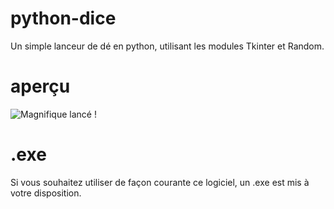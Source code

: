# python-dice
Un simple lanceur de dé en python, utilisant les modules Tkinter et Random.

# aperçu
![Magnifique lancé !](https://cdn.discordapp.com/attachments/962604741278449727/976450267249795122/unknown.png)


# .exe
Si vous souhaitez utiliser de façon courante ce logiciel, un .exe est mis à votre disposition.
